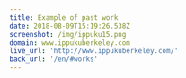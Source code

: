 ```yaml
---
title: Example of past work
date: 2018-08-09T15:19:26.538Z
screenshot: /img/ippuku15.png
domain: www.ippukuberkeley.com
live_url: 'http://www.ippukuberkeley.com/'
back_url: '/en/#works'
---
```


